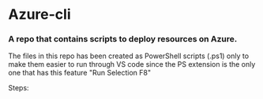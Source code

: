 # Azure-cli

### A repo that contains scripts to deploy resources on Azure.


The files in this repo has been created as PowerShell scripts (.ps1) only to make them easier to run through VS code since the PS extension is the only one that has this feature "Run Selection F8"

Steps:
